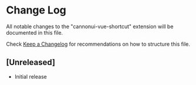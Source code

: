 # Change Log

All notable changes to the "cannonui-vue-shortcut" extension will be documented in this file.

Check [Keep a Changelog](http://keepachangelog.com/) for recommendations on how to structure this file.

## [Unreleased]

- Initial release